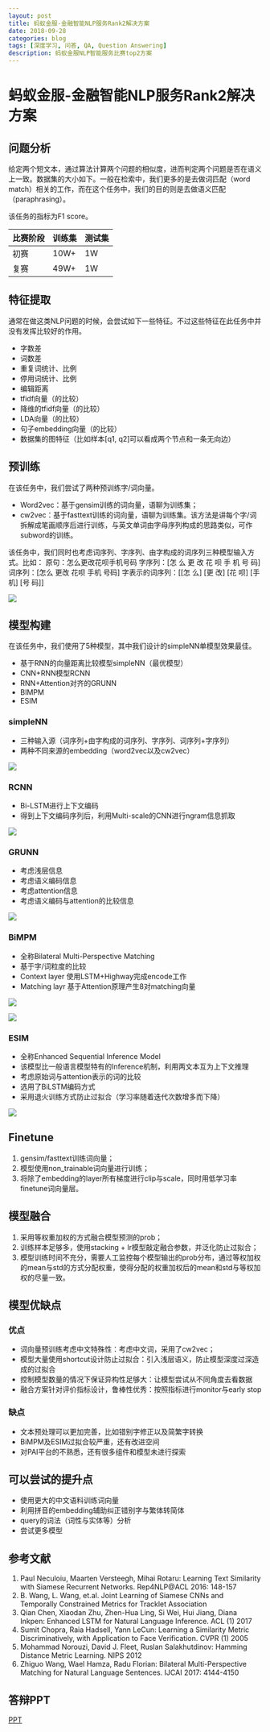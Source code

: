 ```yaml
---
layout: post
title: 蚂蚁金服-金融智能NLP服务Rank2解决方案
date: 2018-09-28
categories: blog
tags: [深度学习, 问答, QA, Question Answering]
description: 蚂蚁金服NLP智能服务比赛top2方案
---
```


# 蚂蚁金服-金融智能NLP服务Rank2解决方案

## 问题分析

给定两个短文本，通过算法计算两个问题的相似度，进而判定两个问题是否在语义上一致。数据集的大小如下。一般在检索中，我们更多的是去做词匹配（word match）相关的工作，而在这个任务中，我们的目的则是去做语义匹配（paraphrasing）。

该任务的指标为F1 score。

<table>
<thead>
<tr>
<th>比赛阶段</th>
<th>训练集</th>
<th>测试集</th>
</tr>
</thead>
<tbody>
<tr>
<td>初赛</td>
<td>10W+</td>
<td>1W</td>
</tr>
<tr>
<td>复赛</td>
<td>49W+</td>
<td>1W</td>
</tr>
</tbody>
</table>

## 特征提取

通常在做这类NLP问题的时候，会尝试如下一些特征。不过这些特征在此任务中并没有发挥比较好的作用。

*   字数差
*   词数差
*   重复词统计、比例
*   停用词统计、比例
*   编辑距离
*   tfidf向量（的比较）
*   降维的tfidf向量（的比较）
*   LDA向量（的比较）
*   句子embedding向量（的比较）
*   数据集的图特征（比如样本[q1, q2]可以看成两个节点和一条无向边）

## 预训练

在该任务中，我们尝试了两种预训练字/词向量。

*   Word2vec：基于gensim训练的词向量，语聊为训练集；
*   cw2vec：基于fasttext训练的词向量，语聊为训练集。该方法是讲每个字/词拆解成笔画顺序后进行训练，与英文单词由字母序列构成的思路类似，可作subword的训练。

该任务中，我们同时也考虑词序列、字序列、由字构成的词序列三种模型输入方式。比如：
原句：怎么更改花呗手机号码
字序列：[怎 么 更 改 花 呗 手 机 号 码]
词序列：[怎么 更改 花呗 手机 号码]
字表示的词序列：[[怎 么] [更 改] [花 呗] [手 机] [号 码]]

![](http://odjt9j2ec.bkt.clouddn.com/mayi-nlp-1.jpg)

## 模型构建

在该任务中，我们使用了5种模型，其中我们设计的simpleNN单模型效果最佳。

*   基于RNN的向量距离比较模型simpleNN（最优模型）
*   CNN+RNN模型RCNN
*   RNN+Attention对齐的GRUNN
*   BIMPM
*   ESIM

### simpleNN

* 三种输入源（词序列+由字构成的词序列、字序列、词序列+字序列）
* 两种不同来源的embedding（word2vec以及cw2vec）

![](http://odjt9j2ec.bkt.clouddn.com/mayi-nlp-2.png)

### RCNN

* Bi-LSTM进行上下文编码
* 得到上下文编码序列后，利用Multi-scale的CNN进行ngram信息抓取

![](http://odjt9j2ec.bkt.clouddn.com/mayi-nlp-3.png)

### GRUNN

* 考虑浅层信息
* 考虑语义编码信息
* 考虑attention信息
* 考虑语义编码与attention的比较信息

![](http://odjt9j2ec.bkt.clouddn.com/mayi-nlp-4.png)


### BiMPM

* 全称Bilateral Multi-Perspective Matching
* 基于字/词粒度的比较
* Context layer 使用LSTM+Highway完成encode工作
* Matching layr 基于Attention原理产生8对matching向量

![](http://odjt9j2ec.bkt.clouddn.com/mayi-nlp-6.png)

![](http://odjt9j2ec.bkt.clouddn.com/mayi-nlp-7.png)

### ESIM

* 全称Enhanced Sequential Inference Model 
* 该模型比一般语言模型特有的Inference机制，利用两文本互为上下文推理
* 考虑原始词与attention表示的词的比较
* 选用了BiLSTM编码方式
* 采用退火训练方式防止过拟合（学习率随着迭代次数增多而下降）

![](http://odjt9j2ec.bkt.clouddn.com/mayi-nlp-8.png)

## Finetune

1.  gensim/fasttext训练词向量；
2.  模型使用non_trainable词向量进行训练；
3.  将除了embedding的layer所有梯度进行clip与scale，同时用低学习率finetune词向量层。

## 模型融合

1.  采用等权重加权的方式融合模型预测的prob；
2.  训练样本足够多，使用stacking + lr模型敲定融合参数，并泛化防止过拟合；
3.  模型训练时间不充分，需要人工监控每个模型输出的prob分布，通过等权加权的mean与std的方式分配权重，使得分配的权重加权后的mean和std与等权加权的尽量一致。

## 模型优缺点

### 优点

*   词向量预训练考虑中文特殊性：考虑中文词，采用了cw2vec；
*   模型大量使用shortcut设计防止过拟合：引入浅层语义，防止模型深度过深造成的过拟合
*   控制模型数量的情况下保证异构性足够大：让模型尝试从不同角度去看数据
*   融合方案针对评价指标设计，鲁棒性优秀：按照指标进行monitor与early stop

### 缺点

*   文本预处理可以更加完善，比如错别字修正以及简繁字转换
*   BiMPM及ESIM过拟合较严重，还有改进空间
*   对PAI平台的不熟悉，还有很多组件和模型未进行探索

## 可以尝试的提升点

*   使用更大的中文语料训练词向量
*   利用拼音的embedding辅助纠正错别字与繁体转简体
*   query的词法（词性与实体等）分析
*   尝试更多模型


## 参考文献

1. Paul Neculoiu, Maarten Versteegh, Mihai Rotaru: Learning Text Similarity with Siamese Recurrent Networks. Rep4NLP@ACL 2016: 148-157
2. B. Wang, L. Wang, et.al. Joint Learning of Siamese CNNs and Temporally Constrained Metrics for Tracklet Association
3. Qian Chen, Xiaodan Zhu, Zhen-Hua Ling, Si Wei, Hui Jiang, Diana Inkpen: Enhanced LSTM for Natural Language Inference. ACL (1) 2017
4. Sumit Chopra, Raia Hadsell, Yann LeCun: Learning a Similarity Metric Discriminatively, with Application to Face Verification. CVPR (1) 2005
5. Mohammad Norouzi, David J. Fleet, Ruslan Salakhutdinov: Hamming Distance Metric Learning. NIPS 2012
6. Zhiguo Wang, Wael Hamza, Radu Florian: Bilateral Multi-Perspective Matching for Natural Language Sentences. IJCAI 2017: 4144-4150

## 答辩PPT

[PPT](http://odjt9j2ec.bkt.clouddn.com/mayi-nlp-atec_sky.pptx)


